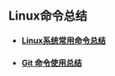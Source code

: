 ## Linux命令总结

- #### [Linux系统常用命令总结 ](./docs/linuxSeries/linux-02Linux系统常见命令总结.md)

- #### [Git 命令使用总结](./docs/linuxSeries/linux-100git常用命令总结.md)

  

  

